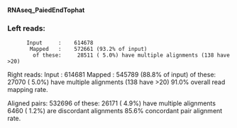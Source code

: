 #### RNAseq_PaiedEndTophat
#### 
### Left reads:
          Input     :    614678
           Mapped   :    572661 (93.2% of input)
            of these:     28511 ( 5.0%) have multiple alignments (138 have >20)
Right reads:
          Input     :    614681
           Mapped   :    545789 (88.8% of input)
            of these:     27070 ( 5.0%) have multiple alignments (138 have >20)
91.0% overall read mapping rate.

Aligned pairs:    532696
     of these:     26171 ( 4.9%) have multiple alignments
                    6460 ( 1.2%) are discordant alignments
85.6% concordant pair alignment rate.
